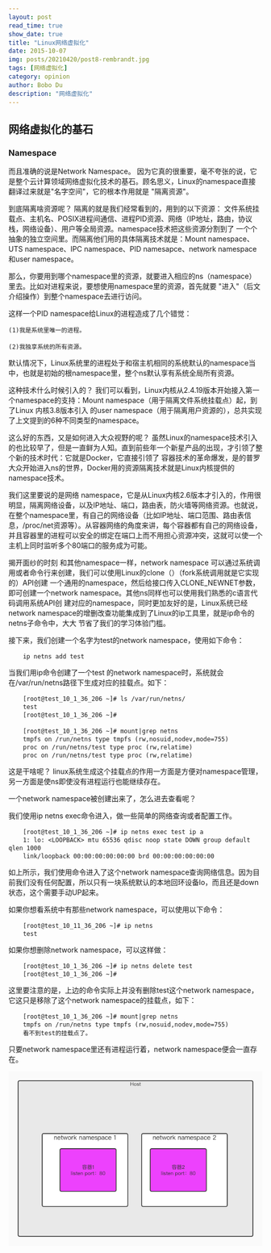 ```yaml
---
layout: post
read_time: true
show_date: true
title: "Linux网络虚拟化"
date: 2015-10-07
img: posts/20210420/post8-rembrandt.jpg
tags: [网络虚拟化]
category: opinion
author: Bobo Du
description: "网络虚拟化"
---
```

## 网络虚拟化的基石
### Namespace
而且准确的说是Network Namespace。
因为它真的很重要，毫不夸张的说，它是整个云计算领域网络虚拟化技术的基石。顾名思义，Linux的namespace直接翻译过来就是"名字空间"，它的根本作用就是
"隔离资源"。

到底隔离啥资源呢？
隔离的就是我们经常看到的，用到的以下资源：
文件系统挂载点、主机名、POSIX进程间通信、进程PID资源、网络（IP地址，路由，协议栈，网络设备）、用户等全局资源。namespace技术把这些资源分割到了
一个个抽象的独立空间里。而隔离他们用的具体隔离技术就是：Mount namespace、UTS namespace、IPC namespace、PID namesapce、network 
namespace和user namespace。

那么，你要用到哪个namespace里的资源，就要进入相应的ns（namespace）里去。比如对进程来说，要想使用namespace里的资源，首先就要
"进入"（后文介绍操作）到整个namespace去进行访问。

这样一个PID namespace给Linux的进程造成了几个错觉：

    (1)我是系统里唯一的进程。
    
    (2)我独享系统的所有资源。


默认情况下，Linux系统里的进程处于和宿主机相同的系统默认的namespace当中，也就是初始的根namespace里，整个ns默认享有系统全局所有资源。

这种技术什么时候引入的？
我们可以看到，Linux内核从2.4.19版本开始接入第一个namespace的支持：Mount namespace（用于隔离文件系统挂载点）起，到了Linux 内核3.8版本引入
的user namespace（用于隔离用户资源的），总共实现了上文提到的6种不同类型的namespace。

这么好的东西，又是如何进入大众视野的呢？
虽然Linux的namespace技术引入的也比较早了，但是一直鲜为人知。直到前些年一个新星产品的出现，才引领了整个新的技术时代：它就是Docker，它直接引领了
容器技术的革命爆发，是的普罗大众开始进入ns的世界，Docker用的资源隔离技术就是Linux内核提供的namespace技术。

我们这里要说的是网络 namespace，它是从Linux内核2.6版本才引入的，作用很明显，隔离网络设备，以及IP地址、端口，路由表，防火墙等网络资源。也就说，
在整个namespace里，有自己的网络设备（比如IP地址、端口范围、路由表信息，/proc/net资源等）。从容器网络的角度来讲，每个容器都有自己的网络设备，
并且容器里的进程可以安全的绑定在端口上而不用担心资源冲突，这就可以使一个主机上同时监听多个80端口的服务成为可能。


揭开面纱的时刻
和其他namespace一样，network namespace 可以通过系统调用或者命令行来创建，我们可以使用Linux的clone（）（fork系统调用就是它实现的）API创建
一个通用的namespace，然后给接口传入CLONE_NEWNET参数，即可创建一个network namespace。其他ns同样也可以使用我们熟悉的c语言代码调用系统API创
建对应的namespace，同时更加友好的是，Linux系统已经network namespace的增删改查功能集成到了Linux的ip工具里，就是ip命令的netns子命令中，大大
节省了我们的学习体验门槛。

接下来，我们创建一个名字为test的network namespace，使用如下命令：

```
    ip netns add test
```

当我们用ip命令创建了一个test 的network namespace时，系统就会在/var/run/netns路径下生成对应的挂载点。如下：

```
    [root@test_10_1_36_206 ~]# ls /var/run/netns/
    test
    [root@test_10_1_36_206 ~]# 
    
    [root@test_10_1_36_206 ~]# mount|grep netns
    tmpfs on /run/netns type tmpfs (rw,nosuid,nodev,mode=755)
    proc on /run/netns/test type proc (rw,relatime)
    proc on /run/netns/test type proc (rw,relatime)
```

这是干啥呢？
linux系统生成这个挂载点的作用一方面是方便对namespace管理，另一方面是使ns即使没有进程运行也能继续存在。

一个network namespace被创建出来了，怎么进去查看呢？

我们使用ip netns exec命令进入，做一些简单的网络查询或者配置工作。

```
    [root@test_10_1_36_206 ~]# ip netns exec test ip a
    1: lo: <LOOPBACK> mtu 65536 qdisc noop state DOWN group default qlen 1000
    link/loopback 00:00:00:00:00:00 brd 00:00:00:00:00:00
```
如上所示，我们使用命令进入了这个network namespace查询网络信息。因为目前我们没有任何配置，所以只有一块系统默认的本地回环设备lo，而且还是down
状态，这个需要手动UP起来。

如果你想看系统中有那些network namespace，可以使用以下命令：

```
    [root@test_10_11_36_206 ~]# ip netns
    test
```

如果你想删除network namespace，可以这样做：

```
    [root@test_10_1_36_206 ~]# ip netns delete test
    [root@test_10_1_36_206 ~]# 
```

这里要注意的是，上边的命令实际上并没有删除test这个network namespace，它这只是移除了这个network namespace的挂载点，如下：

```
    [root@test_10_1_36_206 ~]# mount|grep netns
    tmpfs on /run/netns type tmpfs (rw,nosuid,nodev,mode=755)
    看不到test的挂载点了。
```

只要network namespace里还有进程运行着，network namespace便会一直存在。

![ns demo](./assets/img/posts/network/ns示意图.jpg)
